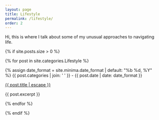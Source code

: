 ```yaml
---
layout: page
title: Lifestyle
permalink: /lifestyle/
order: 2
---
```

                


Hi, this is where I talk about some of my unusual approaches to navigating life.


{% if site.posts.size > 0 %}
    
{% for post in site.categories.Lifestyle %}
            
{% assign date_format = site.minima.date_format | default: "%b %d, %Y" %}
{{ post.categories | join: ' ' }}  <span class="post-meta"> - {{ post.date | date: date_format }}</span> 
                
<a class="post-link" href="{{ post.url | relative_url }}">
{{ post.title | escape }}
</a>
                
{{ post.excerpt }}
                
            
{% endfor %}
    
    
{% endif %}              
        
